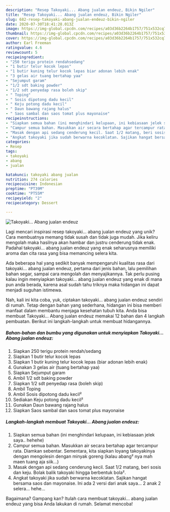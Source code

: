 ```yaml
---
description: "Resep Takoyaki... Abang jualan endeuz, Bikin Ngiler"
title: "Resep Takoyaki... Abang jualan endeuz, Bikin Ngiler"
slug: 682-resep-takoyaki-abang-jualan-endeuz-bikin-ngiler
date: 2020-07-30T18:41:28.013Z
image: https://img-global.cpcdn.com/recipes/a03d36b2264b1757/751x532cq70/takoyaki-abang-jualan-endeuz-foto-resep-utama.jpg
thumbnail: https://img-global.cpcdn.com/recipes/a03d36b2264b1757/751x532cq70/takoyaki-abang-jualan-endeuz-foto-resep-utama.jpg
cover: https://img-global.cpcdn.com/recipes/a03d36b2264b1757/751x532cq70/takoyaki-abang-jualan-endeuz-foto-resep-utama.jpg
author: Earl Freeman
ratingvalue: 4.6
reviewcount: 5
recipeingredient:
- "250 terigu protein rendahsedang"
- "1 butir telur kocok lepas"
- "1 butir kuning telur kocok lepas biar adonan lebih enak"
- "3 gelas air tuang bertahap yaa"
- "Sejumput garam"
- "1/2 sdt baking powder"
- "1/2 sdt penyedap rasa boleh skip"
- " Toping"
- " Sosis dipotong dadu kecil"
- " Keju potong dadu kecil"
- " Daun bawang rajang halus"
- " Saos sambal dan saos tomat plus mayonaise"
recipeinstructions:
- "Siapkan semua bahan (ini menghindari kelupaan, ini kebiasaan jelek saya.. hehehe)"
- "Campur semua bahan. Masukkan air secara bertahap agar tercampur rata. Diamkan sebentar. Sementara, kita siapkan loyang takoyakinya dengan mengolesin dengan minyak goreng (kalau abang² nya mah maen tuang aja siik...)"
- "Masak dengan api sedang cenderung kecil. Saat 1/2 matang, beri sosis dan keju. Bolak balik takoyaki hingga berbentuk bola²."
- "Angkat takoyaki jika sudah berwarna kecoklatan. Sajikan hangat bersama saos dan mayonaise. Ini ada 2 versi dari anak saya... 2 anak 2 selera... hehe..."
categories:
- Resep
tags:
- takoyaki
- abang
- jualan

katakunci: takoyaki abang jualan 
nutrition: 274 calories
recipecuisine: Indonesian
preptime: "PT39M"
cooktime: "PT55M"
recipeyield: "2"
recipecategory: Dessert

---
```



![Takoyaki... Abang jualan endeuz](https://img-global.cpcdn.com/recipes/a03d36b2264b1757/751x532cq70/takoyaki-abang-jualan-endeuz-foto-resep-utama.jpg)

Lagi mencari inspirasi resep takoyaki... abang jualan endeuz yang unik? Cara membuatnya memang tidak susah dan tidak juga mudah. Jika keliru mengolah maka hasilnya akan hambar dan justru cenderung tidak enak. Padahal takoyaki... abang jualan endeuz yang enak seharusnya memiliki aroma dan cita rasa yang bisa memancing selera kita.

Ada beberapa hal yang sedikit banyak mempengaruhi kualitas rasa dari takoyaki... abang jualan endeuz, pertama dari jenis bahan, lalu pemilihan bahan segar, sampai cara mengolah dan menyajikannya. Tak perlu pusing kalau ingin menyiapkan takoyaki... abang jualan endeuz yang enak di mana pun anda berada, karena asal sudah tahu triknya maka hidangan ini dapat menjadi suguhan istimewa.




Nah, kali ini kita coba, yuk, ciptakan takoyaki... abang jualan endeuz sendiri di rumah. Tetap dengan bahan yang sederhana, hidangan ini bisa memberi manfaat dalam membantu menjaga kesehatan tubuh kita. Anda bisa membuat Takoyaki... Abang jualan endeuz memakai 12 bahan dan 4 langkah pembuatan. Berikut ini langkah-langkah untuk membuat hidangannya.

<!--inarticleads1-->

##### Bahan-bahan dan bumbu yang digunakan untuk menyiapkan Takoyaki... Abang jualan endeuz:

1. Siapkan 250 terigu protein rendah/sedang
1. Siapkan 1 butir telur kocok lepas
1. Siapkan 1 butir kuning telur kocok lepas (biar adonan lebih enak)
1. Gunakan 3 gelas air (tuang bertahap yaa)
1. Siapkan Sejumput garam
1. Ambil 1/2 sdt baking powder
1. Siapkan 1/2 sdt penyedap rasa (boleh skip)
1. Ambil  Toping
1. Ambil  Sosis dipotong dadu kecil²
1. Sediakan  Keju potong dadu kecil²
1. Gunakan  Daun bawang rajang halus
1. Siapkan  Saos sambal dan saos tomat plus mayonaise




<!--inarticleads2-->

##### Langkah-langkah membuat Takoyaki... Abang jualan endeuz:

1. Siapkan semua bahan (ini menghindari kelupaan, ini kebiasaan jelek saya.. hehehe)
1. Campur semua bahan. Masukkan air secara bertahap agar tercampur rata. Diamkan sebentar. Sementara, kita siapkan loyang takoyakinya dengan mengolesin dengan minyak goreng (kalau abang² nya mah maen tuang aja siik...)
1. Masak dengan api sedang cenderung kecil. Saat 1/2 matang, beri sosis dan keju. Bolak balik takoyaki hingga berbentuk bola².
1. Angkat takoyaki jika sudah berwarna kecoklatan. Sajikan hangat bersama saos dan mayonaise. Ini ada 2 versi dari anak saya... 2 anak 2 selera... hehe...




Bagaimana? Gampang kan? Itulah cara membuat takoyaki... abang jualan endeuz yang bisa Anda lakukan di rumah. Selamat mencoba!
